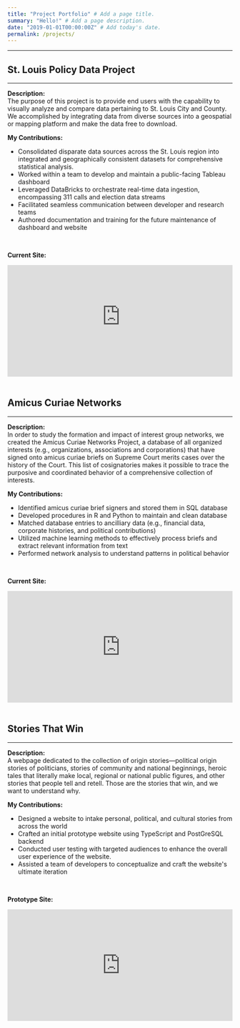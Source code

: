 ```yaml
---
title: "Project Portfolio" # Add a page title.
summary: "Hello!" # Add a page description.
date: "2019-01-01T00:00:00Z" # Add today's date.
permalink: /projects/
---
```


---
## **St. Louis Policy Data Project**  
---
  **Description:**   
    The purpose of this project is to provide end users with the capability to visually analyze and compare data pertaining to St. Louis City and County. We accomplished by integrating data from diverse sources into a geospatial or mapping platform and make the data free to download.  

**My Contributions:**
* Consolidated disparate data sources across the St. Louis region into integrated and geographically consistent datasets for comprehensive statistical analysis.
* Worked within a team to develop and maintain a public-facing Tableau dashboard
* Leveraged DataBricks to orchestrate real-time data ingestion, encompassing 311 calls and election data streams
* Facilitated seamless communication between developer and research teams
* Authored documentation and training for the future maintenance of dashboard and website
<br/>

**Current Site:**   
<div class="iframe-wrapper">
    <iframe src="https://stlouisdemographics.web.app/" frameborder="0"></iframe>
    <a href="https://stlouisdemographics.web.app/" target="_blank" class="iframe-overlay"></a>
</div>  



<br/>
 
## **Amicus Curiae Networks**
---
**Description:**  
    In order to study the formation and impact of interest group networks, we created the Amicus Curiae Networks Project, a database of all organized interests (e.g., organizations, associations and corporations) that have signed onto amicus curiae briefs on Supreme Court merits cases over the history of the Court. This list of cosignatories makes it possible to trace the purposive and coordinated behavior of a comprehensive collection of interests.  

**My Contributions:**
  * Identified amicus curiae brief signers and stored them in SQL database
  * Developed procedures in R and Python to maintain and clean database      
  * Matched database entries to ancilliary data (e.g., financial data, corporate histories, and political contributions)     
  * Utilized machine learning methods to effectively process briefs and extract relevant information from text     
  * Performed network analysis to understand patterns in political behavior      
<br/>

**Current Site:**  
<div class="iframe-wrapper">
    <iframe src="https://amicinetworks.com/index.html" frameborder="0"></iframe>
    <a href="https://amicinetworks.com/index.html" target="_blank" class="iframe-overlay"></a>
</div>  


<br/>
 
## **Stories That Win**  
---
 **Description:**  
    A webpage dedicated to the collection of origin stories—political origin stories of politicians, stories of community and national beginnings, heroic tales that literally make local, regional or national public figures, and other stories that people tell and retell. Those are the stories that win, and we want to understand why.  

**My Contributions:**
* Designed a website to intake personal, political, and cultural stories from across the world
* Crafted an initial prototype website using TypeScript and PostGreSQL backend
* Conducted user testing with targeted audiences to enhance the overall user experience of the website.
* Assisted a team of developers to conceptualize and craft the website's ultimate iteration
<br/>

**Prototype Site:**   
<div class="iframe-wrapper">
    <iframe src="https://www.storiesthatwin.org/" frameborder="0"></iframe>
    <a href="https://www.storiesthatwin.org/" target="_blank" class="iframe-overlay"></a>
</div> 

 

<br/>


<style>
.iframe-wrapper {
    position: relative;
    width: 100%;
    height: 250px;
}

iframe {
    width: 100%;
    height: 250px;
    border: none;
}

.iframe-overlay {
    position: absolute;
    top: 0;
    left: 0;
    width: 100%;
    height: 100%;
    background: transparent;  /* This makes the link transparent */
    z-index: 10;  /* This ensures the link is above the iframe */
}

</style>
